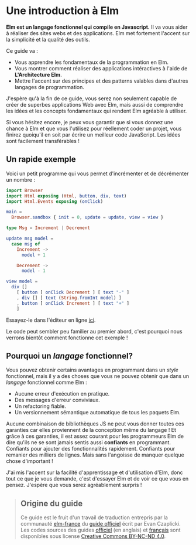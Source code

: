 # Une introduction à Elm

**Elm est un langage fonctionnel qui compile en Javascript.** Il va vous aider à réaliser des sites webs et des applications. Elm met fortement l'accent sur la simplicité et la qualité des outils.

Ce guide va :

  - Vous apprendre les fondamentaux de la programmation en Elm.
  - Vous montrer comment réaliser des applications intéractives à l'aide de **L'Architecture Elm**.
  - Mettre l'accent sur des principes et des patterns valables dans d'autres langages de programmation.


J'espère qu'à la fin de ce guide, vous serez non seulement capable de créer de superbes applications Web avec Elm, mais aussi de comprendre les idées et les concepts fondamentaux qui rendent Elm agréable à utiliser.

Si vous hésitez encore, je peux vous garantir que si vous donnez une chance à Elm et que vous l'utilisez pour réellement coder un projet, vous finirez quoiqu'il en soit par écrire un meilleur code JavaScript. Les idées sont facilement transférables !


## Un rapide exemple

Voici un petit programme qui vous permet d'incrémenter et de décrémenter un nombre :

```elm
import Browser
import Html exposing (Html, button, div, text)
import Html.Events exposing (onClick)

main =
  Browser.sandbox { init = 0, update = update, view = view }

type Msg = Increment | Decrement

update msg model =
  case msg of
    Increment ->
      model + 1

    Decrement ->
      model - 1

view model =
  div []
    [ button [ onClick Decrement ] [ text "-" ]
    , div [] [ text (String.fromInt model) ]
    , button [ onClick Increment ] [ text "+" ]
    ]
```

Essayez-le dans l'éditeur en ligne [ici](https://elm-lang.org/examples/buttons).

Le code peut sembler peu familier au premier abord, c'est pourquoi nous verrons bientôt comment fonctionne cet exemple !


## Pourquoi un *langage* fonctionnel?


Vous pouvez obtenir certains avantages en programmant dans un *style* fonctionnel, mais il y a des choses que vous ne pouvez obtenir que dans un *langage* fonctionnel comme Elm :

  - Aucune erreur d'exécution en pratique.
  - Des messages d'erreur conviviaux.
  - Un refactoring fiable.
  - Un versionnement sémantique automatique de tous les paquets Elm.

Aucune combinaison de bibliothèques JS ne peut vous donner toutes ces garanties car elles proviennent de la conception même du langage ! Et grâce à ces garanties, il est assez courant pour les programmeurs Elm de dire qu'ils ne se sont jamais sentis aussi **confiants** en programmant. Confiants pour ajouter des fonctionnalités rapidement. Confiants pour remanier des milliers de lignes. Mais sans l'angoisse de manquer quelque chose d'important !

J'ai mis l'accent sur la facilité d'apprentissage et d'utilisation d'Elm, donc tout ce que je vous demande, c'est d'essayer Elm et de voir ce que vous en pensez. J'espère que vous serez agréablement surpris !


> ## Origine du guide
>
> Ce guide est le fruit d'un travail de traduction entrepris par la communauté [elm-france](https://elm-france.fr/) du [guide officiel](https://guide.elm-lang.org/) écrit par Evan Czaplicki. Les codes sources des guides [officiel](https://github.com/elm-guides/elm-lang.org) (en anglais) et [français](https://github.com/elm-france/guide.elm-lang.org) sont disponibles sous license [Creative Commons BY-NC-ND 4.0](https://creativecommons.org/licenses/by-nc-nd/4.0).
